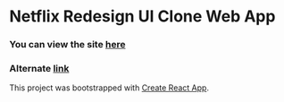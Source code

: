 # Netflix Redesign UI Clone Web App

### You can view the site [here](https://netflix-reui-clone.firebaseapp.com/)

### Alternate [link](https://ysfkblt.github.io/netflix-clone/)

This project was bootstrapped with [Create React App](https://github.com/facebook/create-react-app).
